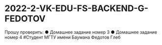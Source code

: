 # 2022-2-VK-EDU-FS-BACKEND-G-FEDOTOV
Прошу проверить:
● Домашнее задание номер 3
● Домашнее задание номер 4
#Студент МГТУ имени Баумана Федотов Глеб
